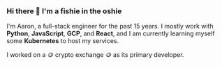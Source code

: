 ### Hi there 👋 I'm a fishie in the oshie

I'm Aaron, a full-stack engineer for the past 15 years. I mostly work with **Python**, **JavaScript**, **GCP**, and **React**, and I am currently learning myself some **Kubernetes** to host my services.

I worked on a 🪙 crypto exchange 🪙 as its primary developer.
